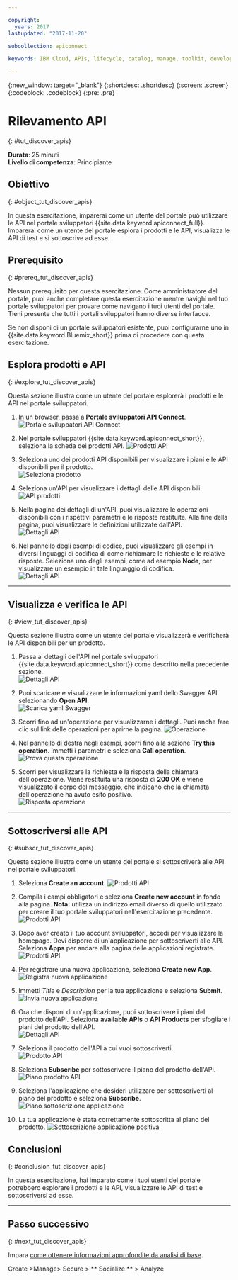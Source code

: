 ```yaml
---

copyright:
  years: 2017
lastupdated: "2017-11-20"

subcollection: apiconnect

keywords: IBM Cloud, APIs, lifecycle, catalog, manage, toolkit, develop, dev portal, tutorial

---
```


{:new_window: target="_blank"}
{:shortdesc: .shortdesc}
{:screen: .screen}
{:codeblock: .codeblock}
{:pre: .pre}

# Rilevamento API
{: #tut_discover_apis}

**Durata**: 25 minuti  
**Livello di competenza**: Principiante  

## Obiettivo
{: #object_tut_discover_apis}

In questa esercitazione, imparerai come un utente del portale può utilizzare le API nel portale sviluppatori {{site.data.keyword.apiconnect_full}}. Imparerai come un utente del portale esplora i prodotti e le API, visualizza le API di test e si sottoscrive ad esse. 

## Prerequisito
{: #prereq_tut_discover_apis}

Nessun prerequisito per questa esercitazione. Come amministratore del portale, puoi anche completare questa esercitazione mentre navighi nel tuo portale sviluppatori per provare come navigano i tuoi utenti del portale. Tieni presente che tutti i portali sviluppatori hanno diverse interfacce. 

Se non disponi di un portale sviluppatori esistente, puoi configurarne uno in {{site.data.keyword.Bluemix_short}} prima di procedere con questa esercitazione.

## Esplora prodotti e API
{: #explore_tut_discover_apis}

Questa sezione illustra come un utente del portale esplorerà i prodotti e le API nel portale sviluppatori.

1. In un browser, passa a **Portale sviluppatori API Connect**.
![Portale sviluppatori API Connect](images/11-developer-portal.png)

2. Nel portale sviluppatori {{site.data.keyword.apiconnect_short}}, seleziona la scheda dei prodotti API.
![Prodotti API](images/12-API-products.png)

3. Seleziona uno dei prodotti API disponibili per visualizzare i piani e le API disponibili per il prodotto.  
  ![Seleziona prodotto](images/13-product.png)

4. Seleziona un'API per visualizzare i dettagli delle API disponibili.  
  ![API prodotti](images/14-api.png)

5. Nella pagina dei dettagli di un'API, puoi visualizzare le operazioni disponibili con i rispettivi parametri e le risposte restituite. Alla fine della pagina, puoi visualizzare le definizioni utilizzate dall'API.  
  ![Dettagli API](images/15-details.png) 

6. Nel pannello degli esempi di codice, puoi visualizzare gli esempi in diversi linguaggi di codifica di come richiamare le richieste e le relative risposte. Seleziona uno degli esempi, come ad esempio **Node**, per visualizzare un esempio in tale linguaggio di codifica.  
  ![Dettagli API](images/16-examples.png) 

---

## Visualizza e verifica le API
{: #view_tut_discover_apis}

Questa sezione illustra come un utente del portale visualizzerà e verificherà le API disponibili per un prodotto. 

1. Passa ai dettagli dell'API nel portale sviluppatori {{site.data.keyword.apiconnect_short}} come descritto nella precedente sezione.  
  ![Dettagli API](images/21-details.png) 

2. Puoi scaricare e visualizzare le informazioni yaml dello Swagger API selezionando **Open API**.  
  ![Scarica yaml Swagger](images/22-swagger.png) 

3. Scorri fino ad un'operazione per visualizzarne i dettagli. Puoi anche fare clic sul link delle operazioni per aprirne la pagina.
![Operazione](images/23-operation.png)

4. Nel pannello di destra negli esempi, scorri fino alla sezione **Try this operation**. Immetti i parametri e seleziona **Call operation**.  
  ![Prova questa operazione](images/24-try-this-operation.png)

5. Scorri per visualizzare la richiesta e la risposta della chiamata dell'operazione. Viene restituita una risposta di **200 OK**
e viene visualizzato il corpo del messaggio, che indicano che la chiamata dell'operazione ha avuto esito positivo.  
  ![Risposta operazione](images/25-operation-response.png)

---

## Sottoscriversi alle API
{: #subscr_tut_discover_apis}

Questa sezione illustra come un utente del portale si sottoscriverà alle API nel portale sviluppatori. 

1. Seleziona **Create an account**.
![Prodotti API](images/31-create-account.png)

2. Compila i campi obbligatori e seleziona **Create new account** in fondo alla pagina. 
**Nota:** utilizza un indirizzo email diverso di quello utilizzato per creare il tuo portale sviluppatori nell'esercitazione precedente.
![Prodotti API](images/32-create-new-account.png)

3. Dopo aver creato il tuo account sviluppatori, accedi per visualizzare la homepage. Devi disporre di un'applicazione per sottoscriverti alle API. Seleziona **Apps** per andare alla pagina delle applicazioni registrate.  
  ![Prodotti API](images/33-login.png)

4. Per registrare una nuova applicazione, seleziona **Create new App**.  
  ![Registra nuova applicazione](images/34-create-new-app.png)

5. Immetti *Title* e *Description* per la tua applicazione e seleziona **Submit**.  
  ![Invia nuova applicazione](images/35-submit-new-app.png) 

6. Ora che disponi di un'applicazione, puoi sottoscrivere i piani del prodotto dell'API. Seleziona **available APIs** o **API Products** per sfogliare i piani del prodotto dell'API.  
  ![Dettagli API](images/36-api-products.png) 

7. Seleziona il prodotto dell'API a cui vuoi sottoscriverti.  
  ![Prodotto API](images/37-select-product.png) 

8. Seleziona **Subscribe** per sottoscrivere il piano del prodotto dell'API.  
  ![Piano prodotto API](images/38-subscribe-plan.png) 

9. Seleziona l'applicazione che desideri utilizzare per sottoscriverti al piano del prodotto e seleziona **Subscribe**.
  ![Piano sottoscrizione applicazione](images/39-subscribe-app-plan.png) 

10. La tua applicazione è stata correttamente sottoscritta al piano del prodotto.
  ![Sottoscrizione applicazione positiva](images/310-subscribe-success.png) 

## Conclusioni
{: #conclusion_tut_discover_apis}

In questa esercitazione, hai imparato come i tuoi utenti del portale potrebbero esplorare i prodotti e le API, visualizzare le API di test e sottoscriversi ad esse. 

---

## Passo successivo
{: #next_tut_discover_apis}

Impara [come ottenere informazioni approfondite da analisi di base](/docs/services/apiconnect/tutorials?topic=apiconnect-tut_insights_analytics).

Create >Manage> Secure > ** Socialize ** > Analyze  



